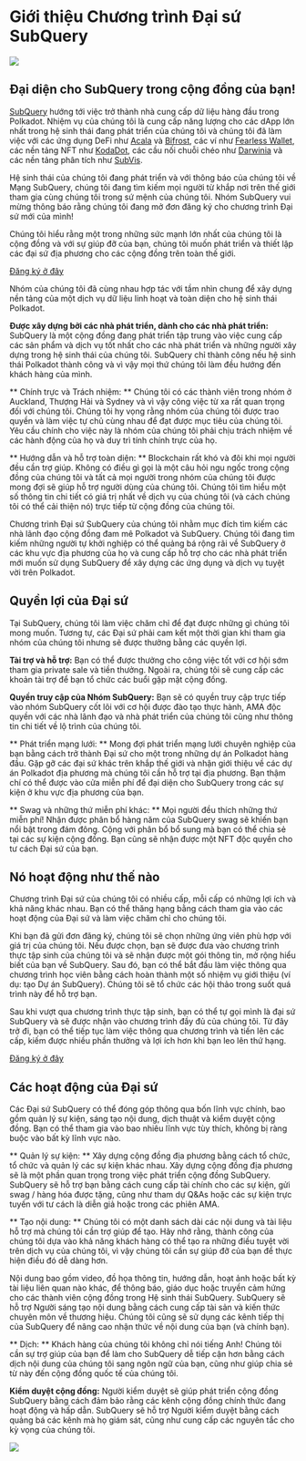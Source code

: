 # Giới thiệu Chương trình Đại sứ SubQuery

![](https://miro.medium.com/max/1400/1*EC5wwTuoB6UK_EESGd8X8w.png)

## Đại diện cho SubQuery trong cộng đồng của bạn!

[SubQuery](https://subquery.network/) hướng tới việc trở thành nhà cung cấp dữ liệu hàng đầu trong Polkadot. Nhiệm vụ của chúng tôi là cung cấp năng lượng cho các dApp lớn nhất trong hệ sinh thái đang phát triển của chúng tôi và chúng tôi đã làm việc với các ứng dụng DeFi như [Acala](https://acala.network/) và [Bifrost](https://bifrost.finance/), các ví như [Fearless Wallet](https://fearlesswallet.io/), các nền tảng NFT như [KodaDot](https://kodadot.xyz/), các cầu nối chuỗi chéo như [Darwinia](https://explorer.subquery.network/subquery/darwinia-network/darwinia) và các nền tảng phân tích như [SubVis](https://subvis.io/).

Hệ sinh thái của chúng tôi đang phát triển và với thông báo của chúng tôi về Mạng SubQuery, chúng tôi đang tìm kiếm mọi người từ khắp nơi trên thế giới tham gia cùng chúng tôi trong sứ mệnh của chúng tôi. Nhóm SubQuery vui mừng thông báo rằng chúng tôi đang mở đơn đăng ký cho chương trình Đại sứ mới của mình!

Chúng tôi hiểu rằng một trong những sức mạnh lớn nhất của chúng tôi là cộng đồng và với sự giúp đỡ của bạn, chúng tôi muốn phát triển và thiết lập các đại sứ địa phương cho các cộng đồng trên toàn thế giới.

[Đăng ký ở đây](https://forms.gle/GXBbJ6LDpNfM2v1X6)

Nhóm của chúng tôi đã cùng nhau hợp tác với tầm nhìn chung để xây dựng nền tảng của một dịch vụ dữ liệu linh hoạt và toàn diện cho hệ sinh thái Polkadot.

**Được xây dựng bởi các nhà phát triển, dành cho các nhà phát triển:** SubQuery là một cộng đồng đang phát triển tập trung vào việc cung cấp các sản phẩm và dịch vụ tốt nhất cho các nhà phát triển và những người xây dựng trong hệ sinh thái của chúng tôi. SubQuery chỉ thành công nếu hệ sinh thái Polkadot thành công và vì vậy mọi thứ chúng tôi làm đều hướng đến khách hàng của mình.

** Chính trực và Trách nhiệm: ** Chúng tôi có các thành viên trong nhóm ở Auckland, Thượng Hải và Sydney và vì vậy công việc từ xa rất quan trọng đối với chúng tôi. Chúng tôi hy vọng rằng nhóm của chúng tôi được trao quyền và làm việc tự chủ cùng nhau để đạt được mục tiêu của chúng tôi. Yêu cầu chính cho việc này là nhóm của chúng tôi phải chịu trách nhiệm về các hành động của họ và duy trì tính chính trực của họ.

** Hướng dẫn và hỗ trợ toàn diện: ** Blockchain rất khó và đôi khi mọi người đều cần trợ giúp. Không có điều gì gọi là một câu hỏi ngu ngốc trong cộng đồng của chúng tôi và tất cả mọi người trong nhóm của chúng tôi được mong đợi sẽ giúp hỗ trợ người dùng của chúng tôi. Chúng tôi tìm hiểu một số thông tin chi tiết có giá trị nhất về dịch vụ của chúng tôi (và cách chúng tôi có thể cải thiện nó) trực tiếp từ cộng đồng của chúng tôi.

Chương trình Đại sứ SubQuery của chúng tôi nhằm mục đích tìm kiếm các nhà lãnh đạo cộng đồng đam mê Polkadot và SubQuery. Chúng tôi đang tìm kiếm những người tự khởi nghiệp có thể quảng bá rộng rãi về SubQuery ở các khu vực địa phương của họ và cung cấp hỗ trợ cho các nhà phát triển mới muốn sử dụng SubQuery để xây dựng các ứng dụng và dịch vụ tuyệt vời trên Polkadot.

## Quyền lợi của Đại sứ

Tại SubQuery, chúng tôi làm việc chăm chỉ để đạt được những gì chúng tôi mong muốn. Tương tự, các Đại sứ phải cam kết một thời gian khi tham gia nhóm của chúng tôi nhưng sẽ được thưởng bằng các quyền lợi.

**Tài trợ và hỗ trợ:** Bạn có thể được thưởng cho công việc tốt với cơ hội sớm tham gia private sale và tiền thưởng. Ngoài ra, chúng tôi sẽ cung cấp các khoản tài trợ để bạn tổ chức các buổi gặp mặt cộng đồng.

**Quyền truy cập của Nhóm SubQuery:** Bạn sẽ có quyền truy cập trực tiếp vào nhóm SubQuery cốt lõi với cơ hội được đào tạo thực hành, AMA độc quyền với các nhà lãnh đạo và nhà phát triển của chúng tôi cũng như thông tin chi tiết về lộ trình của chúng tôi.

** Phát triển mạng lưới: ** Mong đợi phát triển mạng lưới chuyên nghiệp của bạn bằng cách trở thành Đại sứ cho một trong những dự án Polkadot hàng đầu. Gặp gỡ các đại sứ khác trên khắp thế giới và nhận giới thiệu về các dự án Polkadot địa phương mà chúng tôi cần hỗ trợ tại địa phương. Bạn thậm chí có thể được vào cửa miễn phí để đại diện cho SubQuery trong các sự kiện ở khu vực địa phương của bạn.

** Swag và những thứ miễn phí khác: ** Mọi người đều thích những thứ miễn phí! Nhận được phân bổ hàng năm của SubQuery swag sẽ khiến bạn nổi bật trong đám đông. Cộng với phân bổ bổ sung mà bạn có thể chia sẻ tại các sự kiện cộng đồng. Bạn cũng sẽ nhận được một NFT độc quyền cho tư cách Đại sứ của bạn.

## Nó hoạt động như thế nào

Chương trình Đại sứ của chúng tôi có nhiều cấp, mỗi cấp có những lợi ích và khả năng khác nhau. Bạn có thể thăng hạng bằng cách tham gia vào các hoạt động của Đại sứ và làm việc chăm chỉ cho chúng tôi.

Khi bạn đã gửi đơn đăng ký, chúng tôi sẽ chọn những ứng viên phù hợp với giá trị của chúng tôi. Nếu được chọn, bạn sẽ được đưa vào chương trình thực tập sinh của chúng tôi và sẽ nhận được một gói thông tin, mở rộng hiểu biết của bạn về SubQuery. Sau đó, bạn có thể bắt đầu làm việc thông qua chương trình học viên bằng cách hoàn thành một số nhiệm vụ giới thiệu (ví dụ: tạo Dự án SubQuery). Chúng tôi sẽ tổ chức các hội thảo trong suốt quá trình này để hỗ trợ bạn.

Sau khi vượt qua chương trình thực tập sinh, bạn có thể tự gọi mình là đại sứ SubQuery và sẽ được nhận vào chương trình đầy đủ của chúng tôi. Từ đây trở đi, bạn có thể tiếp tục làm việc thông qua chương trình và tiến lên các cấp, kiếm được nhiều phần thưởng và lợi ích hơn khi bạn leo lên thứ hạng.

[Đăng ký ở đây](https://forms.gle/GXBbJ6LDpNfM2v1X6)

## Các hoạt động của Đại sứ

Các Đại sứ SubQuery có thể đóng góp thông qua bốn lĩnh vực chính, bao gồm quản lý sự kiện, sáng tạo nội dung, dịch thuật và kiểm duyệt cộng đồng. Bạn có thể tham gia vào bao nhiêu lĩnh vực tùy thích, không bị ràng buộc vào bất kỳ lĩnh vực nào.

** Quản lý sự kiện: ** Xây dựng cộng đồng địa phương bằng cách tổ chức, tổ chức và quản lý các sự kiện khác nhau. Xây dựng cộng đồng địa phương sẽ là một phần quan trọng trong việc phát triển cộng đồng SubQuery. SubQuery sẽ hỗ trợ bạn bằng cách cung cấp tài chính cho các sự kiện, gửi swag / hàng hóa được tặng, cũng như tham dự Q&As hoặc các sự kiện trực tuyến với tư cách là diễn giả hoặc trong các phiên AMA.

** Tạo nội dung: ** Chúng tôi có một danh sách dài các nội dung và tài liệu hỗ trợ mà chúng tôi cần trợ giúp để tạo. Hãy nhớ rằng, thành công của chúng tôi dựa vào khả năng khách hàng có thể tạo ra những điều tuyệt vời trên dịch vụ của chúng tôi, vì vậy chúng tôi cần sự giúp đỡ của bạn để thực hiện điều đó dễ dàng hơn.

Nội dung bao gồm video, đồ họa thông tin, hướng dẫn, hoạt ảnh hoặc bất kỳ tài liệu liên quan nào khác, để thông báo, giáo dục hoặc truyền cảm hứng cho các thành viên cộng đồng trong Hệ sinh thái SubQuery. SubQuery sẽ hỗ trợ Người sáng tạo nội dung bằng cách cung cấp tài sản và kiến ​​thức chuyên môn về thương hiệu. Chúng tôi cũng sẽ sử dụng các kênh tiếp thị của SubQuery để nâng cao nhận thức về nội dung của bạn (và chính bạn).

** Dịch: ** Khách hàng của chúng tôi không chỉ nói tiếng Anh! Chúng tôi cần sự trợ giúp của bạn để làm cho SubQuery dễ tiếp cận hơn bằng cách dịch nội dung của chúng tôi sang ngôn ngữ của bạn, cũng như giúp chia sẻ từ này đến cộng đồng quốc tế của chúng tôi.

**Kiểm duyệt cộng đồng:** Người kiểm duyệt sẽ giúp phát triển cộng đồng SubQuery bằng cách đảm bảo rằng các kênh cộng đồng chính thức đang hoạt động và hấp dẫn. SubQuery sẽ hỗ trợ Người kiểm duyệt bằng cách quảng bá các kênh mà họ giám sát, cũng như cung cấp các nguyên tắc cho kỳ vọng của chúng tôi.

![](https://miro.medium.com/max/1400/1*xj6_UL1ZWYzlLmlVk25JzQ.png)